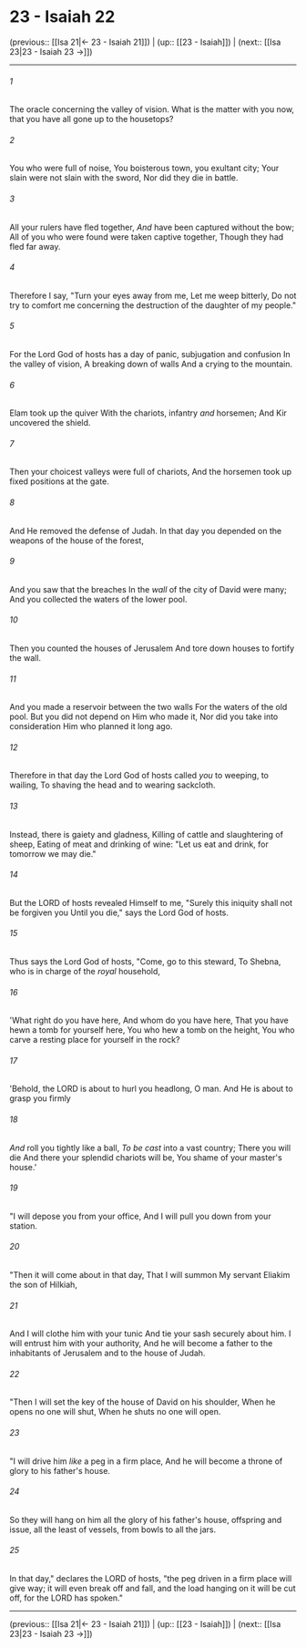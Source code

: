 # 23 - Isaiah 22

(previous:: [[Isa 21|← 23 - Isaiah 21]]) | (up:: [[23 - Isaiah]]) | (next:: [[Isa 23|23 - Isaiah 23 →]])

***


###### 1 
The oracle concerning the valley of vision. What is the matter with you now, that you have all gone up to the housetops? 

###### 2 
You who were full of noise, You boisterous town, you exultant city; Your slain were not slain with the sword, Nor did they die in battle. 

###### 3 
All your rulers have fled together, _And_ have been captured without the bow; All of you who were found were taken captive together, Though they had fled far away. 

###### 4 
Therefore I say, "Turn your eyes away from me, Let me weep bitterly, Do not try to comfort me concerning the destruction of the daughter of my people." 

###### 5 
For the Lord God of hosts has a day of panic, subjugation and confusion In the valley of vision, A breaking down of walls And a crying to the mountain. 

###### 6 
Elam took up the quiver With the chariots, infantry _and_ horsemen; And Kir uncovered the shield. 

###### 7 
Then your choicest valleys were full of chariots, And the horsemen took up fixed positions at the gate. 

###### 8 
And He removed the defense of Judah. In that day you depended on the weapons of the house of the forest, 

###### 9 
And you saw that the breaches In the _wall_ of the city of David were many; And you collected the waters of the lower pool. 

###### 10 
Then you counted the houses of Jerusalem And tore down houses to fortify the wall. 

###### 11 
And you made a reservoir between the two walls For the waters of the old pool. But you did not depend on Him who made it, Nor did you take into consideration Him who planned it long ago. 

###### 12 
Therefore in that day the Lord God of hosts called _you_ to weeping, to wailing, To shaving the head and to wearing sackcloth. 

###### 13 
Instead, there is gaiety and gladness, Killing of cattle and slaughtering of sheep, Eating of meat and drinking of wine: "Let us eat and drink, for tomorrow we may die." 

###### 14 
But the LORD of hosts revealed Himself to me, "Surely this iniquity shall not be forgiven you Until you die," says the Lord God of hosts. 

###### 15 
Thus says the Lord God of hosts, "Come, go to this steward, To Shebna, who is in charge of the _royal_ household, 

###### 16 
'What right do you have here, And whom do you have here, That you have hewn a tomb for yourself here, You who hew a tomb on the height, You who carve a resting place for yourself in the rock? 

###### 17 
'Behold, the LORD is about to hurl you headlong, O man. And He is about to grasp you firmly 

###### 18 
_And_ roll you tightly like a ball, _To be_ _cast_ into a vast country; There you will die And there your splendid chariots will be, You shame of your master's house.' 

###### 19 
"I will depose you from your office, And I will pull you down from your station. 

###### 20 
"Then it will come about in that day, That I will summon My servant Eliakim the son of Hilkiah, 

###### 21 
And I will clothe him with your tunic And tie your sash securely about him. I will entrust him with your authority, And he will become a father to the inhabitants of Jerusalem and to the house of Judah. 

###### 22 
"Then I will set the key of the house of David on his shoulder, When he opens no one will shut, When he shuts no one will open. 

###### 23 
"I will drive him _like_ a peg in a firm place, And he will become a throne of glory to his father's house. 

###### 24 
So they will hang on him all the glory of his father's house, offspring and issue, all the least of vessels, from bowls to all the jars. 

###### 25 
In that day," declares the LORD of hosts, "the peg driven in a firm place will give way; it will even break off and fall, and the load hanging on it will be cut off, for the LORD has spoken."

***

(previous:: [[Isa 21|← 23 - Isaiah 21]]) | (up:: [[23 - Isaiah]]) | (next:: [[Isa 23|23 - Isaiah 23 →]])
